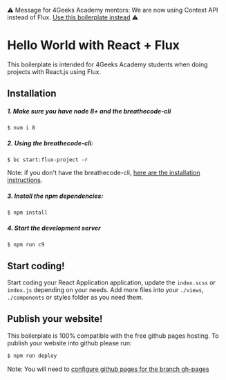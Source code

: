:warning: Message for 4Geeks Academy mentors: We are now using Context API instead of Flux. [Use this boilerplate instead](https://github.com/4GeeksAcademy/react-hello-webapp) :warning:

# Hello World with React + Flux

This boilerplate is intended for 4Geeks Academy students when doing projects with React.js using Flux.

## Installation

##### 1. Make sure you have node 8+ and the breathecode-cli
```
$ nvm i 8
```

##### 2. Using the breathecode-cli:
```
$ bc start:flux-project -r
```
Note: if you don't have the breathecode-cli, [here are the installation instructions](https://github.com/breatheco-de/breathecode-cli).

##### 3. Install the npm dependencies:
```
$ npm install
```

##### 4. Start the development server
```
$ npm run c9
```
## Start coding! 

Start coding your React Application application, update the `index.scss` or `index.js` depending on your needs.
Add more files into your `./views`, `./components` or styles folder as you need them.

## Publish your website! 

This boilerplate is 100% compatible with the free github pages hosting.
To publish your website into github please run:
```sh
$ npm run deploy
```
Note: You will need to [configure github pages for the branch gh-pages](https://help.github.com/articles/configuring-a-publishing-source-for-github-pages/#enabling-github-pages-to-publish-your-site-from-master-or-gh-pages)
